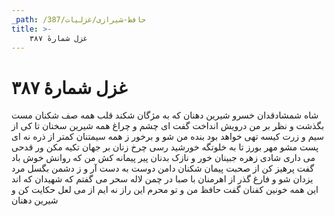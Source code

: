 ```yaml
---
_path: /حافظ-شیرازی/غزلیات/387
title: >-
    غزل شمارهٔ ۳۸۷
---
```

# غزل شمارهٔ ۳۸۷

شاه شمشادقدان خسرو شیرین دهنان
که به مژگان شکند قلب همه صف شکنان
مست بگذشت و نظر بر من درویش انداخت
گفت ای چشم و چراغ همه شیرین سخنان
تا کی از سیم و زرت کیسه تهی خواهد بود
بنده من شو و برخور ز همه سیمتنان
کمتر از ذره نه ای پست مشو مهر بورز
تا به خلوتگه خورشید رسی چرخ زنان
بر جهان تکیه مکن ور قدحی می داری
شادی زهره جبینان خور و نازک بدنان
پیر پیمانه کش من که روانش خوش باد
گفت پرهیز کن از صحبت پیمان شکنان
دامن دوست به دست آر و ز دشمن بگسل
مرد یزدان شو و فارغ گذر از اهرمنان
با صبا در چمن لاله سحر می گفتم
که شهیدان که اند این همه خونین کفنان
گفت حافظ من و تو محرم این راز نه ایم
از می لعل حکایت کن و شیرین دهنان

